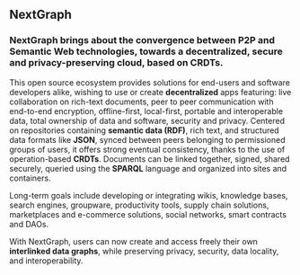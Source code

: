 ## NextGraph

### NextGraph brings about the convergence between P2P and Semantic Web technologies, towards a decentralized, secure and privacy-preserving cloud, based on CRDTs. 

This open source ecosystem provides solutions for end-users and software developers alike, wishing to use or create **decentralized** apps featuring: live collaboration on rich-text documents, peer to peer communication with end-to-end encryption, offline-first, local-first, portable and interoperable data, total ownership of data and software, security and privacy. Centered on repositories containing **semantic data (RDF)**, rich text, and structured data formats like **JSON**, synced between peers belonging to permissioned groups of users, it offers strong eventual consistency, thanks to the use of operation-based **CRDTs**. Documents can be linked together, signed, shared securely, queried using the **SPARQL** language and organized into sites and containers. 

Long-term goals include developing or integrating wikis, knowledge bases, search engines, groupware, productivity tools, supply chain solutions, marketplaces and e-commerce solutions, social networks, smart contracts and DAOs. 

With NextGraph, users can now create and access freely their own **interlinked data graphs**, while preserving privacy, security, data locality, and interoperability.
